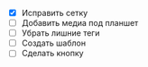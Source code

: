 - [x] Исправить сетку
- [ ] Добавить медиа под планшет
- [ ] Убрать лишние теги
- [ ] Создать шаблон
- [ ] Сделать кнопку